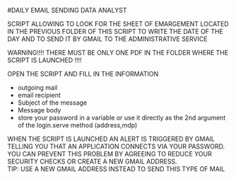 #DAILY EMAIL SENDING DATA ANALYST  

SCRIPT ALLOWING TO LOOK FOR THE SHEET OF EMARGEMENT LOCATED IN THE PREVIOUS FOLDER OF THIS SCRIPT TO WRITE THE DATE OF THE DAY AND TO SEND IT BY GMAIL TO THE ADMINISTRATIVE SERVICE											 	  


WARNING!!!! THERE MUST BE ONLY ONE PDF IN THE FOLDER WHERE THE SCRIPT IS LAUNCHED !!!!

OPEN THE SCRIPT AND FILL IN THE INFORMATION 
- outgoing mail
- email recipient
- Subject of the message
- Message body
- store your password in a variable or use it directly as the 2nd argument of the login.serve method (address,mdp)

WHEN THE SCRIPT IS LAUNCHED AN ALERT IS TRIGGERED BY GMAIL TELLING YOU THAT AN APPLICATION CONNECTS VIA YOUR PASSWORD. 								
YOU CAN PREVENT THIS PROBLEM BY AGREEING TO REDUCE YOUR SECURITY CHECKS OR CREATE A NEW GMAIL ADDRESS.														
TIP: USE A NEW GMAIL ADDRESS INSTEAD TO SEND THIS TYPE OF MAIL

